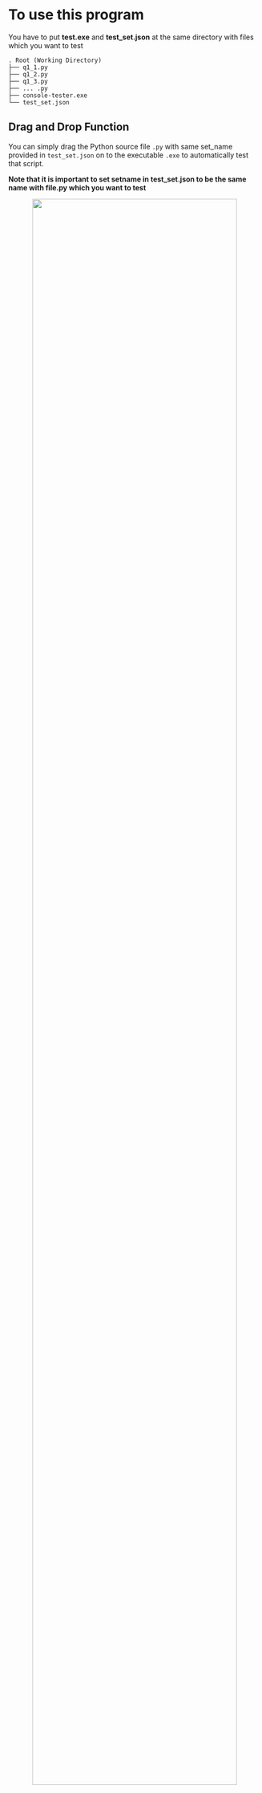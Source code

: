 # To use this program

You have to put **test.exe** and **test_set.json** at the same directory with files which you want to test

```
. Root (Working Directory)
├── q1_1.py
├── q1_2.py
├── q1_3.py
├── ... .py
├── console-tester.exe
└── test_set.json

```

## Drag and Drop Function

You can simply drag the Python source file `.py` with same set_name provided in `test_set.json` on to the executable `.exe` to automatically test that script.

**Note that it is important to set setname in test_set.json to be the same name with file.py which you want to test**

<p align="center">
  <img src="./docs/media/drag_n_drop.gif" alt="" style="width:90%;"/>
</p>

# About test_set.json

`test_set.json` use to store test set data in array of json

```json
[
  {
    "setname": string,
    "describe": string,
    "testcase": [object]
  },
  {
    "setname": "set1",
    "describe": "this set use with question 1",
    "testcase": [
                  {
                    "input": "3 2",
                    "expected_output": "5"
                  },
                  {
                    "input": "4 1",
                    "expected_output": "5"
                  },
                ]
  },
]
```

### so you can edit your test in this
